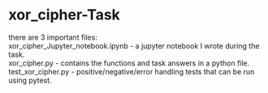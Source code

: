# xor_cipher-Task
there are 3 important files:  
xor_cipher_Jupyter_notebook.ipynb - a jupyter notebook I wrote during the task.  
xor_cipher.py - contains the functions and task answers in a python file.  
test_xor_cipher.py - positive/negative/error handling tests that can be run using pytest.  

